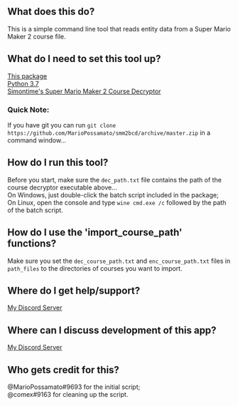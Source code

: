 ## What does this do?
This is a simple command line tool that reads entity data from a Super Mario Maker 2 course file.

## What do I need to set this tool up?
[This package](https://github.com/MarioPossamato/smm2bcd/archive/master.zip)  
[Python 3.7](https://www.python.org/downloads/release/python-370/)  
[Simontime's Super Mario Maker 2 Course Decryptor](https://github.com/simontime/SMM2CourseDecryptor/releases)

### Quick Note:
If you have git you can run `git clone https://github.com/MarioPossamato/smm2bcd/archive/master.zip` in a command window...

## How do I run this tool?
Before you start, make sure the `dec_path.txt` file contains the path of the course decryptor executable above...  
On Windows, just double-click the batch script included in the package;  
On Linux, open the console and type `wine cmd.exe /c` followed by the path of the batch script.

## How do I use the 'import_course_path' functions?
Make sure you set the `dec_course_path.txt` and `enc_course_path.txt` files in `path_files` to the directories of courses you want to import.

## Where do I get help/support?
[My Discord Server](https://discord.gg/CtKBBt)

## Where can I discuss development of this app?
[My Discord Server](https://discord.gg/CtKBBt)

## Who gets credit for this?
@MarioPossamato#9693 for the initial script;  
@comex#9163 for cleaning up the script.

